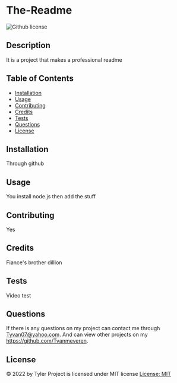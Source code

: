 # The-Readme
  ![Github license](https://img.shields.io/badge/MIT-blue.svg)
  ## Description 
  It is a project that makes a professional readme
  ## Table of Contents
  * [Installation](#installation)
  * [Usage](#usage)
  * [Contributing](#contributing)
  * [Credits](#credits)
  * [Tests](#tests)
  * [Questions](#questions)
  * [License](#license)
  
  ## Installation 
  Through github
  ## Usage 
  You install node.js then add the stuff
  ## Contributing 
  Yes
  ## Credits 
  Fiance's brother dillion
  ## Tests
  Video test
  ## Questions
  If there is any questions on my project can contact me through Tyvan07@yahoo.com. And can view other projects on my https://github.com/Tvanmeveren.
  ## License 
  &copy; 2022 by Tyler
  Project is licensed under MIT license
  [License: MIT](https://opensource.org/licenses/MIT)
  